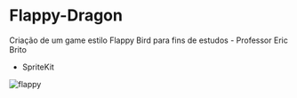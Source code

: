 # Flappy-Dragon
Criação de um game estilo Flappy Bird para fins de estudos - Professor Eric Brito

- SpriteKit

![flappy](https://user-images.githubusercontent.com/29108604/57382504-73dc9080-7183-11e9-8f57-59745beb0f8f.gif)

